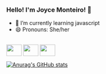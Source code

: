 ### Hello! I'm Joyce Monteiro! 👋

- 🌱 I’m currently learning javascript
- 😄 Pronouns: She/her


<div style="display: inline_block:" margin-top: 10px margin-bottom: 10px><br>
 <img align="center" height="30" width="40" src="https://cdn.jsdelivr.net/gh/devicons/devicon/icons/html5/html5-original.svg" />
  
 <img align="center" height="30" width="40" src="https://cdn.jsdelivr.net/gh/devicons/devicon/icons/css3/css3-original.svg" />
  
 <img align="center" height="30" width="40" src="https://cdn.jsdelivr.net/gh/devicons/devicon/icons/javascript/javascript-original.svg" />         
</div>

 [![Anurag's GitHub stats](https://github-readme-stats.vercel.app/api?username=joycejsm&show_icons=true&theme=radical)](https://github.com/anuraghazra/github-readme-stats)


